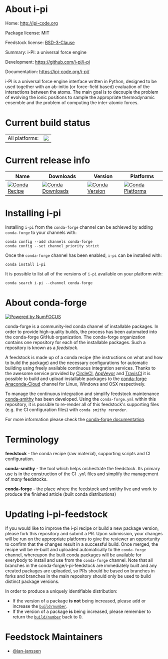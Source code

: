 About i-pi
==========

Home: http://ipi-code.org

Package license: MIT

Feedstock license: [BSD-3-Clause](https://github.com/conda-forge/i-pi-feedstock/blob/master/LICENSE.txt)

Summary: i-PI: a universal force engine

Development: https://github.com/i-pi/i-pi

Documentation: https://ipi-code.org/i-pi/

i-PI is a universal force engine interface written in Python, designed
to be used together with an ab-initio (or force-field based)
evaluation of the interactions between the atoms. The main goal is to
decouple the problem of evolving the ionic positions to sample the
appropriate thermodynamic ensemble and the problem of computing the
inter-atomic forces.


Current build status
====================


<table><tr><td>All platforms:</td>
    <td>
      <a href="https://dev.azure.com/conda-forge/feedstock-builds/_build/latest?definitionId=14290&branchName=master">
        <img src="https://dev.azure.com/conda-forge/feedstock-builds/_apis/build/status/i-pi-feedstock?branchName=master">
      </a>
    </td>
  </tr>
</table>

Current release info
====================

| Name | Downloads | Version | Platforms |
| --- | --- | --- | --- |
| [![Conda Recipe](https://img.shields.io/badge/recipe-i--pi-green.svg)](https://anaconda.org/conda-forge/i-pi) | [![Conda Downloads](https://img.shields.io/conda/dn/conda-forge/i-pi.svg)](https://anaconda.org/conda-forge/i-pi) | [![Conda Version](https://img.shields.io/conda/vn/conda-forge/i-pi.svg)](https://anaconda.org/conda-forge/i-pi) | [![Conda Platforms](https://img.shields.io/conda/pn/conda-forge/i-pi.svg)](https://anaconda.org/conda-forge/i-pi) |

Installing i-pi
===============

Installing `i-pi` from the `conda-forge` channel can be achieved by adding `conda-forge` to your channels with:

```
conda config --add channels conda-forge
conda config --set channel_priority strict
```

Once the `conda-forge` channel has been enabled, `i-pi` can be installed with:

```
conda install i-pi
```

It is possible to list all of the versions of `i-pi` available on your platform with:

```
conda search i-pi --channel conda-forge
```


About conda-forge
=================

[![Powered by NumFOCUS](https://img.shields.io/badge/powered%20by-NumFOCUS-orange.svg?style=flat&colorA=E1523D&colorB=007D8A)](http://numfocus.org)

conda-forge is a community-led conda channel of installable packages.
In order to provide high-quality builds, the process has been automated into the
conda-forge GitHub organization. The conda-forge organization contains one repository
for each of the installable packages. Such a repository is known as a *feedstock*.

A feedstock is made up of a conda recipe (the instructions on what and how to build
the package) and the necessary configurations for automatic building using freely
available continuous integration services. Thanks to the awesome service provided by
[CircleCI](https://circleci.com/), [AppVeyor](https://www.appveyor.com/)
and [TravisCI](https://travis-ci.com/) it is possible to build and upload installable
packages to the [conda-forge](https://anaconda.org/conda-forge)
[Anaconda-Cloud](https://anaconda.org/) channel for Linux, Windows and OSX respectively.

To manage the continuous integration and simplify feedstock maintenance
[conda-smithy](https://github.com/conda-forge/conda-smithy) has been developed.
Using the ``conda-forge.yml`` within this repository, it is possible to re-render all of
this feedstock's supporting files (e.g. the CI configuration files) with ``conda smithy rerender``.

For more information please check the [conda-forge documentation](https://conda-forge.org/docs/).

Terminology
===========

**feedstock** - the conda recipe (raw material), supporting scripts and CI configuration.

**conda-smithy** - the tool which helps orchestrate the feedstock.
                   Its primary use is in the construction of the CI ``.yml`` files
                   and simplify the management of *many* feedstocks.

**conda-forge** - the place where the feedstock and smithy live and work to
                  produce the finished article (built conda distributions)


Updating i-pi-feedstock
=======================

If you would like to improve the i-pi recipe or build a new
package version, please fork this repository and submit a PR. Upon submission,
your changes will be run on the appropriate platforms to give the reviewer an
opportunity to confirm that the changes result in a successful build. Once
merged, the recipe will be re-built and uploaded automatically to the
`conda-forge` channel, whereupon the built conda packages will be available for
everybody to install and use from the `conda-forge` channel.
Note that all branches in the conda-forge/i-pi-feedstock are
immediately built and any created packages are uploaded, so PRs should be based
on branches in forks and branches in the main repository should only be used to
build distinct package versions.

In order to produce a uniquely identifiable distribution:
 * If the version of a package **is not** being increased, please add or increase
   the [``build/number``](https://docs.conda.io/projects/conda-build/en/latest/resources/define-metadata.html#build-number-and-string).
 * If the version of a package **is** being increased, please remember to return
   the [``build/number``](https://docs.conda.io/projects/conda-build/en/latest/resources/define-metadata.html#build-number-and-string)
   back to 0.

Feedstock Maintainers
=====================

* [@jan-janssen](https://github.com/jan-janssen/)

